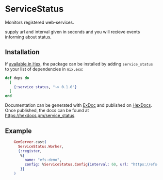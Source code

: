# ServiceStatus

Monitors registered web-services.

supply url and interval given in seconds and you will recieve events informing about status.

## Installation

If [available in Hex](https://hex.pm/docs/publish), the package can be installed
by adding `service_status` to your list of dependencies in `mix.exs`:

```elixir
def deps do
  [
    {:service_status, "~> 0.1.0"}
  ]
end
```

Documentation can be generated with [ExDoc](https://github.com/elixir-lang/ex_doc)
and published on [HexDocs](https://hexdocs.pm). Once published, the docs can
be found at <https://hexdocs.pm/service_status>.

## Example

```elixir
    GenServer.cast(
      ServiceStatus.Worker,
      {:register,
       %{
         name: "efs-demo",
         config: %ServiceStatus.Config{interval: 60, url: "https://efs-demo.conrock.se"}
       }}
    )
```
